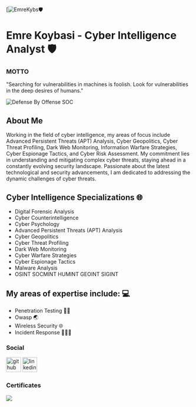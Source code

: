 [![EmreKybs](https://img.shields.io/badge/MadeBy-EmreKybs-blue)🛡️

# Emre Koybasi - Cyber Intelligence Analyst 🛡
### MOTTO
"Searching for vulnerabilities in machines is foolish. Look for vulnerabilities in the deep desires of humans."

![Defense By Offense SOC](https://github.com/emrekybs/emrekybs/blob/main/3.jpg)

## About Me
Working in the field of cyber intelligence, my areas of focus include Advanced Persistent Threats (APT) Analysis, Cyber Geopolitics, 
Cyber Threat Profiling, Dark Web Monitoring, Information Warfare Strategies, Cyber Espionage Tactics, and Cyber Risk Assessment. 
My commitment lies in understanding and mitigating complex cyber threats, staying ahead in a constantly evolving security landscape. 
Passionate about the latest technological and security advancements, I am dedicated to addressing the dynamic challenges of cyber threats.

## Cyber Intelligence Specializations 🌐
- Digital Forensic Analysis
- Cyber Counterintelligence
- Cyber Psychology
- Advanced Persistent Threats (APT) Analysis
- Cyber Geopolitics
- Cyber Threat Profiling
- Dark Web Monitoring
- Cyber Warfare Strategies
- Cyber Espionage Tactics
- Malware Analysis
- OSINT SOCMINT HUMINT GEOINT SIGINT

  
## My areas of expertise include: 💻
- Penetration Testing 🥷🏻
- Owasp 🌏
- Wireless Security 🌐 
- Incident Response 🧑🏻‍💻

### Social
[<img src='https://cdn.jsdelivr.net/npm/simple-icons@3.0.1/icons/github.svg' alt='github' height='40'>](https://github.com/emrekybs)  [<img src='https://cdn.jsdelivr.net/npm/simple-icons@3.0.1/icons/linkedin.svg' alt='linkedin' height='40'>](https://www.linkedin.com/in/emre-koybasi/)  

### Certificates
<img src="https://github.com/emrekybs/emrekybs/blob/main/certificates.png">
